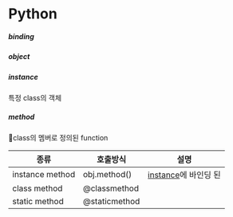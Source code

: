 # Python

##### binding


##### object


##### instance

특정 class의 객체

##### method
class의 멤버로 정의된 function

| 종류              | 호출방식          | 설명                           |
| --------------- | ------------- | ---------------------------- |
| instance method | obj.method()  | [instance](#instance)에 바인딩 된 |
| class method    | @classmethod  |                              |
| static method   | @staticmethod |                              |
